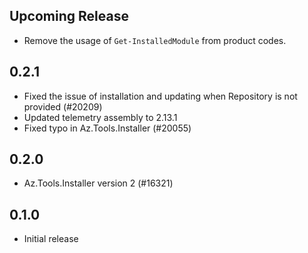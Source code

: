 ## Upcoming Release
* Remove the usage of `Get-InstalledModule` from product codes.
## 0.2.1
* Fixed the issue of installation and updating when Repository is not provided (#20209)
* Updated telemetry assembly to 2.13.1
* Fixed typo in Az.Tools.Installer (#20055)

## 0.2.0
* Az.Tools.Installer version 2 (#16321)

## 0.1.0
* Initial release
